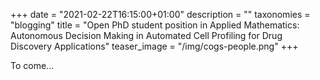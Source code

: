 +++
date = "2021-02-22T16:15:00+01:00"
description = ""
taxonomies = "blogging"
title = "Open PhD student position in Applied Mathematics: Autonomous Decision Making in Automated Cell Profiling for Drug Discovery Applications"
teaser_image = "/img/cogs-people.png"
+++

To come...
